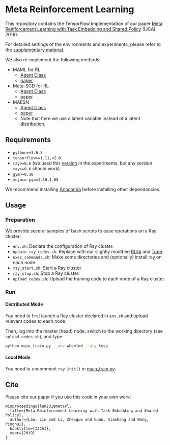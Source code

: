 # Meta Reinforcement Learning

This repository contains the TensorFlow implementation of our paper
[Meta Reinforcement Learning with Task Embedding and Shared Policy](https://arxiv.org/abs/1905.06527) (IJCAI 2019).

For detailed settings of the environments and experiments,
please refer to the [supplementary material](supplement.pdf).

We also re-implement the following methods:

- MAML for RL
    - [Agent Class](tesp/maml/maml.py)
    - [paper](https://arxiv.org/abs/1703.03400)
- Meta-SGD for RL
    - [Agent Class](tesp/maml/meta_sgd.py)
    - [paper](https://arxiv.org/abs/1707.09835)
- MAESN
    - [Agent Class](tesp/maml/maesn.py)
    - [paper](https://arxiv.org/abs/1802.07245)
    - Note that here we use a latent variable instead of a latent distribution.

## Requirements

- `python==3.6.5`
- `tensorflow>=1.11,<2.0`
- `ray>=0.6`
(we used this [version](https://github.com/ray-project/ray/commits/5dcc33319919c9c4581b823a87452527b29c50a3) in the experiments,
 but any version `ray>=0.6` should work)
- `gym>=0.10`
- `mujoco-py==1.50.1.68`

We recommend installing [Anaconda](https://repo.anaconda.com/archive/) before installing other dependencies.

## Usage

### Preparation

We provide several samples of bash scripts to ease operations on a Ray cluster:

- `env.sh`: Declare the configuration of Ray cluster.
- `update_ray_codes.sh`: Replace with our slightly modified [RLlib](ray/rllib) and [Tune](ray/tune).
- `exec_commands.sh`: Make some directories and (optionally) install ray on each node.
- `ray_start.sh`: Start a Ray cluster.
- `ray_stop.sh`: Stop a Ray cluster.
- `upload_codes.sh`: Upload the training code to each node of a Ray cluster.

### Run

#### Distributed Mode

You need to first launch a Ray cluster declared in `env.sh` and upload relevant codes to each node.

Then, log into the master (head) node, switch to the working directory (see `upload_codes.sh`), and type

```bash
python main_train.py --env wheeled --alg tesp
```

#### Local Mode

You need to uncomment `ray.init()` in [main_train.py](tesp/main_train.py).

## Cite

Please cite our paper if you use this code in your own work:

```
@inproceedings{lan2019metarl,
  title={Meta Reinforcement Learning with Task Embedding and Shared Policy},
  author={Lan, Lin and Li, Zhenguo and Guan, Xiaohong and Wang, Pinghui},
  booktitle={IJCAI},
  year={2019}
}
```
